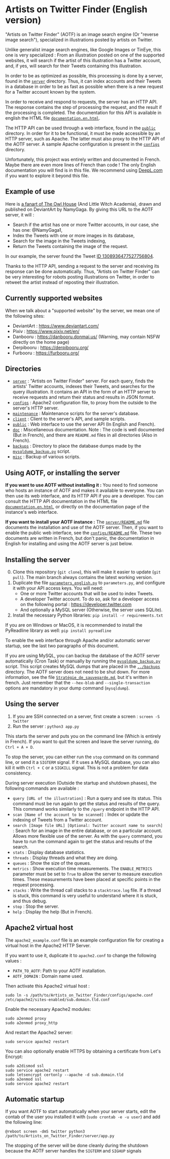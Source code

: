 # Artists on Twitter Finder (English version)

"Artists on Twitter Finder" (AOTF) is an image search engine (Or "reverse image search"), specialized in illustrations posted by artists on Twitter.

Unlike generalist image search engines, like Google Images or TinEye, this one is very specialized : From an illustration posted on one of the supported websites, it will search if the artist of this illustration has a Twitter account, and, if yes, will search for their Tweets containing this illustration.

In order to be as optimized as possible, this processing is done by a server, found in the [`server`](../server) directory. Thus, it can index accounts and their Tweets in a database in order to be as fast as possible when there is a new request for a Twitter account known by the system.

In order to receive and respond to requests, the server has an HTTP API. The response contains the step of processing the request, and the result if the processing is completed. The documentation for this API is available in english the HTML file [`documentation.en.html`](../public/documentation.en.html).

The HTTP API can be used through a web interface, found in the [`public`](../public) directory. In order for it to be functional, it must be made accessible by an HTTP server, such as Apache. The latter must also proxy to the HTTP API of the AOTF server. A sample Apache configuration is present in the [`configs`](../configs) directory.

Unfortunately, this project was entirely written and documented in French. Maybe there are even more lines of French than code ! The only English documentation you will find is in this file. We recommend using [DeepL.com](https://www.deepl.com/) if you want to explore it beyond this file.


## Example of use

Here is [a fanart of The Owl House](https://www.deviantart.com/namygaga/art/The-Owl-Witch-Academia-7-856041224) (And Little Witch Academia), drawn and published on DeviantArt by NamyGaga. By giving this URL to the AOTF server, it will :
- Search if the artist has one or more Twitter accounts, in our case, she has one: @NamyGaga1,
- Index the Tweets with one or more images in its database,
- Search for the image in the Tweets indexing,
- Return the Tweets containing the image of the request.

In our example, the server found the Tweet [ID 1308936477527756804](https://twitter.com/NamyGaga1/status/1308936477527756804).

Thanks to the HTTP API, sending a request to the server and receiving its response can be done automatically. Thus, "Artists on Twitter Finder" can be very interesting for robots posting illustrations on Twitter, in order to retweet the artist instead of reposting their illustration.


## Currently supported websites

When we talk about a "supported website" by the server, we mean one of the following sites:

* DeviantArt : https://www.deviantart.com/
* Pixiv : https://www.pixiv.net/en/
* Danbooru : https://danbooru.donmai.us/ (Warning, may contain NSFW directly on the home page)
* Derpibooru : https://derpibooru.org/
* Furbooru : https://furbooru.org/


## Directories

* [`server`](../server) : "Artists on Twitter Finder" server. For each query, finds the artists' Twitter accounts, indexes their Tweets, and searches for the query illustration. It contains an API in the form of an HTTP server to receive requests and return their status and results in JSON format.
* [`configs`](../configs) : Apache2 configuration file, to proxy from the outside to the server's HTTP server.
* [`maintenance`](../maintenance) : Maintenance scripts for the server's database.
* [`client`](../client) : Client to the server's API, and sample scripts.
* [`public`](../public) : Web interface to use the server API (In English and French).
* [`doc`](../doc) : Miscellaneous documentation. Note : The code is well documented (But in French), and there are `README.md` files in all directories (Also in French).
* [`backups`](../backups) : Directory to place the database dumps made by the [`mysqldump_backup.py`](../maintenance/mysqldump_backup.py) script.
* [`misc`](../misc) : Backup of various scripts.


## Using AOTF, or installing the server

**If you want to use AOTF without installing it :** You need to find someone who hosts an instance of AOTF and makes it available to everyone. You can then use its web interface, and its HTTP API if you are a developer. You can consult the HTTP API documentation in the HTML file [`documentation.en.html`](../public/documentation.en.html), or directly on the documentation page of the instance's web interface.

**If you want to install your AOTF instance :** The [`server/README.md`](../server/README.md) file documents the installation and use of the AOTF server. Then, if you want to enable the public web interface, see the [`configs/README.md`](../configs/README.md) file. These two documents are written in French, but don't panic, the documentation in English for installing and using the AOTF server is just below.


## Installing the server

0. Clone this repository (`git clone`), this will make it easier to update (`git pull`). The main branch always contains the latest working version.
1. Duplicate the file [`parameters_english.py`](../server/parameters_english.py) to `parameters.py`, and configure it with your API access keys. You will need:
   - One or more Twitter accounts that will be used to index Tweets.
   - A developer Twitter account. To do so, ask for a developer access on the following portal : https://developer.twitter.com
   - And optionally a MySQL server (Otherwise, the server uses SQLite).
2. Install the necessary Python libraries: `pip install -r requirements.txt`

If you are on Windows or MacOS, it is recommended to install the PyReadline library as well: `pip install pyreadline`

To enable the web interface through Apache and/or automatic server startup, see the last two paragraphs of this document.

If you are using MySQL, you can backup the database of the AOTF server automatically (Cron Task) or manually by running the [`mysqldump_backup.py`](../maintenance/mysqldump_backup.py) script. This script creates MySQL dumps that are placed in the [`../backups`](../backups) directory. The AOTF server does not need to be shut down. For more information, see the file [`Stratégie_de_sauvegarde.md`](../doc/Stratégie_de_sauvegarde.md), but it's written in french. Just remember that the `--hex-blob` and `--single-transaction` options are mandatory in your dump command (`mysqldump`).


## Using the server

1. If you are SSH connected on a server, first create a screen : `screen -S twitter`
2. Run the server : `python3 app.py`

This starts the server and puts you on the command line (Which is entirely in French). If you want to quit the screen and leave the server running, do `Ctrl + A + D`.

To stop the server, you can either run the `stop` command on its command line, or send it a `SIGTERM` signal.
If it uses a MySQL database, you can also kill it with `Ctrl + C` or a `SIGKILL` signal. This is not a problem for data consistency.

During server execution (Outside the startup and shutdown phases), the following commands are available :
* `query [URL of the illustration]` : Run a query and see its status. This command must be run again to get the status and results of the query. This command works similarly to the `/query` endpoint in the HTTP API.
* `scan [Name of the account to be scanned]` : Index or update the indexing of Tweets from a Twitter account.
* `search [Image file URL] [Optional: Twitter account name to search]` : Search for an image in the entire database, or on a particular account. Allows more flexible use of the server. As with the `query` command, you have to run the command again to get the status and results of the search.
* `stats` : Display database statistics.
* `threads` : Display threads and what they are doing.
* `queues` : Show the size of the queues.
* `metrics` : Show execution time measurements. The `ENABLE_METRICS` parameter must be set to `True` to allow the server to measure execution times. These measurements have been placed at specific points in the request processing.
* `stacks` : Write the thread call stacks to a `stacktrace.log` file. If a thread is stuck, this command is very useful to understand where it is stuck, and thus debug.
* `stop` : Stop the server.
* `help` : Display the help (But in French).


## Apache2 virtual host

The `apache2_example.conf` file is an example configuration file for creating a virtual host in the Apache2 HTTP Server.

If you want to use it, duplicate it to `apache2.conf` to change the following values :
* `PATH_TO_AOTF`: Path to your AOTF installation.
* `AOTF_DOMAIN` : Domain name used.

Then activate this Apache2 virtual host :
```
sudo ln -s /path/to/Artists_on_Twitter_Finder/configs/apache.conf /etc/apache2/sites-enabled/sub.domain.tld.conf
```

Enable the necessary Apache2 modules:
```
sudo a2enmod proxy
sudo a2enmod proxy_http
```

And restart the Apache2 server:
```
sudo service apache2 restart
```

You can also optionally enable HTTPS by obtaining a certificate from Let's Encrypt:
```
sudo a2dismod ssl
sudo service apache2 restart
sudo letsencrypt certonly --apache -d sub.domain.tld
sudo a2enmod ssl
sudo service apache2 restart
```


## Automatic startup

If you want AOTF to start automatically when your server starts, edit the contab of the user you installed it with (`sudo crontab -e -u user`) and add the following line:
```
@reboot screen -dmS twitter python3 /path/to/Artists_on_Twitter_Finder/server/app.py
```

The stopping of the server will be done cleanly during the shutdown because the AOTF server handles the `SIGTERM` and `SIGHUP` signals

